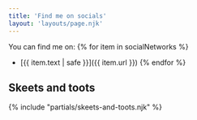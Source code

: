 ```yaml
---
title: 'Find me on socials'
layout: 'layouts/page.njk'
---
```


You can find me on: 
{% for item in socialNetworks %}
- [{{ item.text | safe }}]({{ item.url }})
{% endfor %}

## Skeets and toots 

{% include "partials/skeets-and-toots.njk" %}